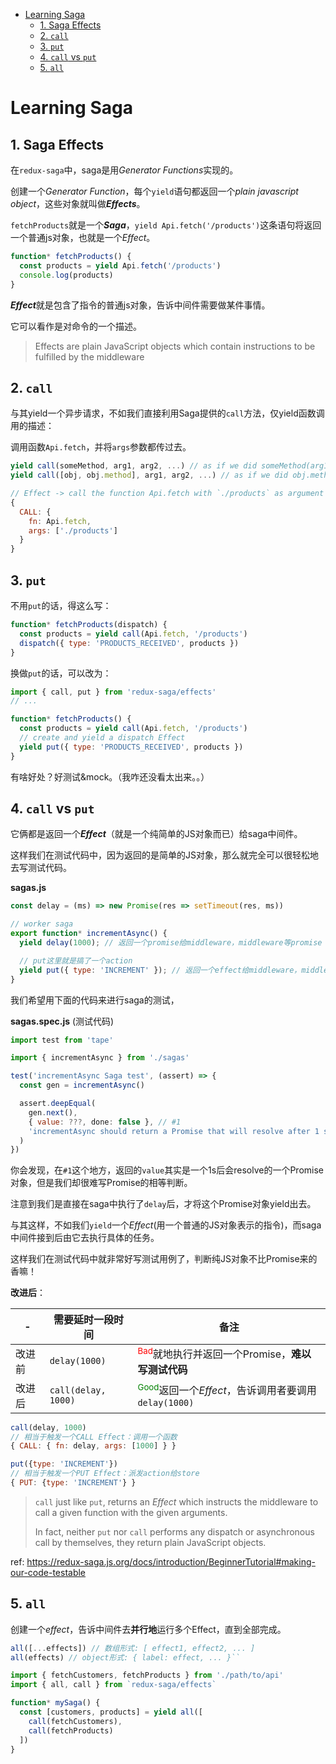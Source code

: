- [Learning Saga](#learning-saga)
  - [1. Saga Effects](#1-saga-effects)
  - [2. `call`](#2-call)
  - [3. `put`](#3-put)
  - [4. `call` vs `put`](#4-call-vs-put)
  - [5. `all`](#5-all)

# Learning Saga

## 1. Saga Effects
在`redux-saga`中，saga是用*Generator Functions*实现的。

创建一个*Generator Function*，每个`yield`语句都返回一个*plain javascript object*，这些对象就叫做***Effects***。

`fetchProducts`就是一个***Saga***，`yield Api.fetch('/products')`这条语句将返回一个普通js对象，也就是一个*Effect*。

```js
function* fetchProducts() {
  const products = yield Api.fetch('/products')
  console.log(products)
}
```

***Effect***就是包含了指令的普通js对象，告诉中间件需要做某件事情。

它可以看作是对命令的一个描述。

> Effects are plain JavaScript objects which contain instructions to be fulfilled by the middleware

## 2. `call`

与其yield一个异步请求，不如我们直接利用Saga提供的`call`方法，仅yield函数调用的描述：

调用函数`Api.fetch`，并将`args`参数都传过去。

```js
yield call(someMethod, arg1, arg2, ...) // as if we did someMethod(arg1, arg2 ...)
yield call([obj, obj.method], arg1, arg2, ...) // as if we did obj.method(arg1, arg2 ...)
```

```js
// Effect -> call the function Api.fetch with `./products` as argument
{
  CALL: {
    fn: Api.fetch,
    args: ['./products']
  }
}
```

## 3. `put`

不用`put`的话，得这么写：

```js
function* fetchProducts(dispatch) {
  const products = yield call(Api.fetch, '/products')
  dispatch({ type: 'PRODUCTS_RECEIVED', products })
}
```

换做`put`的话，可以改为：

```js
import { call, put } from 'redux-saga/effects'
// ...

function* fetchProducts() {
  const products = yield call(Api.fetch, '/products')
  // create and yield a dispatch Effect
  yield put({ type: 'PRODUCTS_RECEIVED', products })
}
```

有啥好处？好测试&mock。（我咋还没看太出来。。）

## 4. `call` vs `put`

它俩都是返回一个***Effect***（就是一个纯简单的JS对象而已）给saga中间件。

这样我们在测试代码中，因为返回的是简单的JS对象，那么就完全可以很轻松地去写测试代码。

**sagas.js**
```js
const delay = (ms) => new Promise(res => setTimeout(res, ms))

// worker saga
export function* incrementAsync() {
  yield delay(1000); // 返回一个promise给middleware，middleware等promise resolved之后继续执行saga

  // put这里就是搞了一个action
  yield put({ type: 'INCREMENT' }); // 返回一个effect给middleware，middleware执行完这个effect之后继续执行saga
}
```

我们希望用下面的代码来进行saga的测试，

**sagas.spec.js** (测试代码)
```js
import test from 'tape'

import { incrementAsync } from './sagas'

test('incrementAsync Saga test', (assert) => {
  const gen = incrementAsync()

  assert.deepEqual(
    gen.next(),
    { value: ???, done: false }, // #1
    'incrementAsync should return a Promise that will resolve after 1 second',
  )
})
```

你会发现，在`#1`这个地方，返回的`value`其实是一个1s后会resolve的一个Promise对象，但是我们却很难写Promise的相等判断。

注意到我们是直接在saga中执行了`delay`后，才将这个Promise对象yield出去。

与其这样，不如我们`yield`一个*Effect*(用一个普通的JS对象表示的指令)，而saga中间件接到后由它去执行具体的任务。

这样我们在测试代码中就非常好写测试用例了，判断纯JS对象不比Promise来的香嘛！

**改进后**：

|-|需要延时一段时间|备注|
|-|-|-|
|改进前|`delay(1000)`| <sup style='color:red'>Bad</sup>就地执行并返回一个Promise，**难以写测试代码** |
|改进后|`call(delay, 1000)`| <sup style='color:green'>Good</sup>返回一个*Effect*，告诉调用者要调用`delay(1000)` |

```js
call(delay, 1000)
// 相当于触发一个CALL Effect：调用一个函数
{ CALL: { fn: delay, args: [1000] } }

put({type: 'INCREMENT'})
// 相当于触发一个PUT Effect：派发action给store
{ PUT: {type: 'INCREMENT'} }
```

> `call` just like `put`, returns an *Effect* which instructs the middleware to call a given function with the given arguments.
> 
> In fact, neither `put` nor `call` performs any dispatch or asynchronous call by themselves, they return plain JavaScript objects.


ref: https://redux-saga.js.org/docs/introduction/BeginnerTutorial#making-our-code-testable

## 5. `all`

创建一个*effect*，告诉中间件去**并行地**运行多个Effect，直到全部完成。

```js
all([...effects]) // 数组形式: [ effect1, effect2, ... ]
all(effects) // object形式: { label: effect, ... }``
```

```js
import { fetchCustomers, fetchProducts } from './path/to/api'
import { all, call } from `redux-saga/effects`

function* mySaga() {
  const [customers, products] = yield all([
    call(fetchCustomers),
    call(fetchProducts)
  ])
}
```
